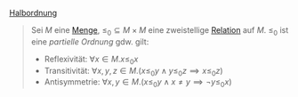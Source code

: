 [Halbordnung](Halbordnung.md)

> Sei $M$ eine [Menge](Mengen.md), $\leq_0 \subseteq M\times M$ eine zweistellige [Relation](Relation.md) auf $M$.
> $\leq_0$ ist eine _partielle Ordnung_ gdw. gilt:
> - Reflexivität: $\forall x \in M. x\leq_0 x$
> - Transitivität: $\forall x, y, z \in M. (x\leq_0 y \land y \leq_0 z \implies x \leq_0 z)$
> - Antisymmetrie: $\forall x, y\in M.(x \leq_0 y \land x\not = y \implies \neg y \leq_0 x)$

